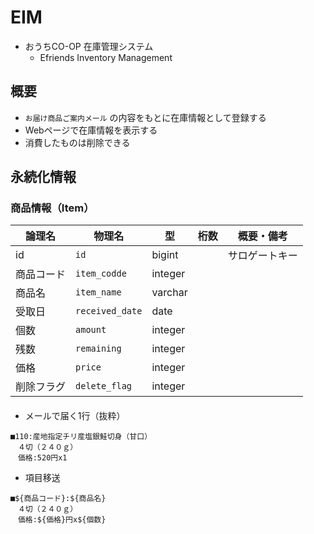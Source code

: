 # EIM

- おうちCO-OP 在庫管理システム
    - Efriends Inventory Management

## 概要

- `お届け商品ご案内メール` の内容をもとに在庫情報として登録する
- Webページで在庫情報を表示する
- 消費したものは削除できる

## 永続化情報

### 商品情報（Item）

|論理名|物理名|型|桁数|概要・備考|
|-|-|-|-|-|
| id | `id` | bigint | | サロゲートキー |
| 商品コード | `item_codde` | integer | | |
| 商品名 | `item_name` | varchar | | |
| 受取日 | `received_date` | date | | |
| 個数 | `amount` | integer | | |
| 残数 | `remaining` | integer | | |
| 価格 | `price` | integer | | |
| 削除フラグ | `delete_flag` | integer | | |

#### 

- メールで届く1行（抜粋）
```
■110:産地指定チリ産塩銀鮭切身（甘口）
　４切（２４０ｇ）
　価格:520円x1
```
- 項目移送
```
■${商品コード}:${商品名}
　４切（２４０ｇ）
　価格:${価格}円x${個数}
```
